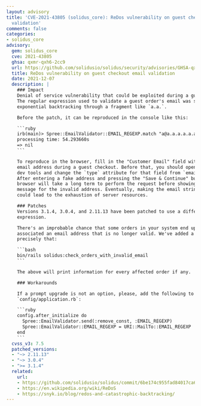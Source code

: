```yaml
---
layout: advisory
title: 'CVE-2021-43805 (solidus_core): ReDos vulnerability on guest checkout email
  validation'
comments: false
categories:
- solidus_core
advisory:
  gem: solidus_core
  cve: 2021-43805
  ghsa: qxmr-qxh6-2cc9
  url: https://github.com/solidusio/solidus/security/advisories/GHSA-qxmr-qxh6-2cc9
  title: ReDos vulnerability on guest checkout email validation
  date: 2021-12-07
  description: |
    ### Impact
    Denial of service vulnerability that could be exploited during a guest checkout.
    The regular expression used to validate a guest order's email was subject to
    exponential backtracking through a fragment like `a.a.`.

    Before the patch, it can be reproduced in the console like this:

    ```ruby
    irb(main)> Spree::EmailValidator::EMAIL_REGEXP.match "a@a.a.a.a.a.a.a.a.a.a.a.a.a.a.a.a.a.a.a.a.a.a.a.a.a.a.a.a.a.a.@"
    processing time: 54.293660s
    => nil
    ```

    To reproduce in the browser, fill in the "Customer Email" field with that fake
    email address during a guest checkout. Before that, you should open the browser
    dev tools and change the `type` attribute for that field from `email` to `text`.
    After entering a fake address and pressing the "Save & Continue" button, the
    browser will take a long term to perform the request before showing an error
    message for the invalid address. Eventually, making the email string even longer
    could lead to the exhaustion of server resources.

    ### Patches
    Versions 3.1.4, 3.0.4, and 2.11.13 have been patched to use a different regular
    expression.

    There's an improbable chance that some orders in your system end up having
    associated an email address that is no longer valid. We've added a task to check
    precisely that:

    ```bash
    bin/rails solidus:check_orders_with_invalid_email
    ```

    The above will print information for every affected order if any.

    ### Workarounds

    If a prompt upgrade is not an option, please, add the following to
    `config/application.rb`:

    ```ruby
    config.after_initialize do
      Spree::EmailValidator.send(:remove_const, :EMAIL_REGEXP)
      Spree::EmailValidator::EMAIL_REGEXP = URI::MailTo::EMAIL_REGEXP
    end
    ```
  cvss_v3: 7.5
  patched_versions:
  - "~> 2.11.13"
  - "~> 3.0.4"
  - ">= 3.1.4"
  related:
    url:
    - https://github.com/solidusio/solidus/commit/6be174c955fad84017ca67589c676526bc5ade71
    - https://en.wikipedia.org/wiki/ReDoS
    - https://snyk.io/blog/redos-and-catastrophic-backtracking/
---
```

